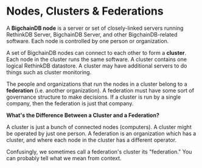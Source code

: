 # Nodes, Clusters & Federations

A **BigchainDB node** is a server or set of closely-linked servers running RethinkDB Server, BigchainDB Server, and other BigchainDB-related software. Each node is controlled by one person or organization.

A set of BigchainDB nodes can connect to each other to form a **cluster**. Each node in the cluster runs the same software. A cluster contains one logical RethinkDB datastore. A cluster may have additional servers to do things such as cluster monitoring.

The people and organizations that run the nodes in a cluster belong to a **federation** (i.e. another organization). A federation must have some sort of governance structure to make decisions. If a cluster is run by a single company, then the federation is just that company.

**What's the Difference Between a Cluster and a Federation?**

A cluster is just a bunch of connected nodes (computers). A cluster might be operated by just one person. A federation is an organization which has a cluster, and where each node in the cluster has a different operator.

Confusingly, we sometimes call a federation's cluster its "federation." You can probably tell what we mean from context.